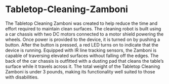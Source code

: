 # Tabletop-Cleaning-Zamboni
The Tabletop Cleaning Zamboni was created to help reduce the time and effort required to maintain clean surfaces. The cleaning robot is built using a car chassis with two DC motors connected to a motor shield powering the wheels. Once power is provided to the device, it is turned on by pushing a button. After the button is pressed, a red LED turns on to indicate that the device is running. Equipped with IR line tracking sensors, the Zamboni is capable of traversing elevated surfaces without falling off the edges. The back of the car chassis is outfitted with a dusting pad that cleans the table’s surface while it travels across it. The total weight of the Tabletop Cleaning Zamboni is under 3 pounds, making its functionality well suited to those with disabilities.

